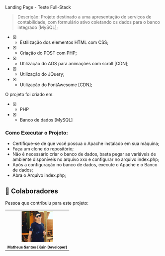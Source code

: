 Landing Page - Teste Full-Stack <br>

> Descrição:
Projeto destinado a uma apresentação de serviços de contabilidade, com formulário ativo coletando os dados para o banco integrado [MySQL];

- [x] - Estilização dos elementos HTML com CSS;
- [x] - Criação do POST com PHP;
- [x] - Utilização do AOS para animações com scroll [CDN];
- [x] - Utilização do JQuery;
- [x] - Utilização do FontAwesome [CDN];

O projeto foi criado em:

- [x] - PHP
- [x] - Banco de dados [MySQL]

### Como Executar o Projeto:

- Certifique-se de que você possua o Apache instalado em sua máquina;
- Faça um clone do repositório;
- Não é necessário criar o banco de dados, basta pegar as variáveis de ambiente disponíveis no arquivo xxx e configurar no arquivo index.php;
- Após a configuração no banco de dados, execute o Apache e o Banco de dados;
- Abra o Arquivo index.php;

## 🤝 Colaboradores

Pessoa que contribuiu para este projeto:

<table>
  <tr>
    <td align="center">
      <a href="https://kain-prog.github.io/kain">
        <img src="./src/imgs/kain perfil 2 branco azul.jpeg" width="100px;" alt="Foto Kain"/><br>
        <sub>
          <b>Matheus Santos [Kain Developer]</b>
        </sub>
      </a>
    </td>
  </tr>
</table>

